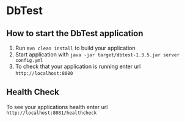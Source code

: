 # DbTest

How to start the DbTest application
---

1. Run `mvn clean install` to build your application
1. Start application with `java -jar target/dbtest-1.3.5.jar server config.yml`
1. To check that your application is running enter url `http://localhost:8080`

Health Check
---

To see your applications health enter url `http://localhost:8081/healthcheck`
